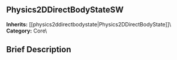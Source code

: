 ##  Physics2DDirectBodyStateSW  
**Inherits:** [[physics2ddirectbodystate|Physics2DDirectBodyState]]\\
**Category:** Core\\
##  Brief Description  

